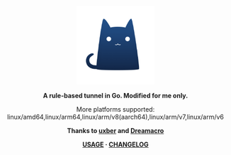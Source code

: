 &nbsp;

<div align="center">
  <img src="./assets/clash.png" width="35%" alt="clash" />
  <p>
    <b>A rule-based tunnel in Go. Modified for me only.</b></p>
    More platforms supported: linux/amd64,linux/arm64,linux/arm/v8(aarch64),linux/arm/v7,linux/arm/v6</p>
    <b>Thanks to <a href="https://github.com/uxber">uxber</a> and <a href="https://github.com/Dreamacro">Dreamacro</a> <b>
  </p>
  <p>
    <a href="https://github.com/uxber/clash/wiki">USAGE</a> · <a href="https://github.com/Dreamacro/clash/releases/tag/premium">CHANGELOG</a>
  </p>
</div>

&nbsp;
